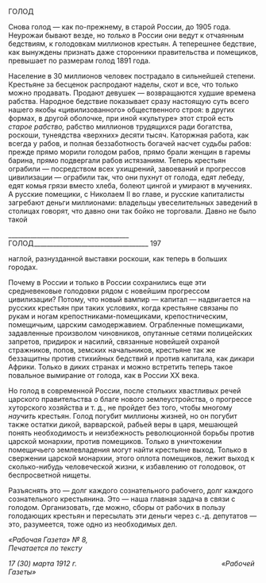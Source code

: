 ГОЛОД

Снова голод — как по-прежнему, в старой России, до 1905 года. Неурожаи бывают везде, но _только_ в России они ведут к отчаянным бедствиям, к голодовкам миллионов крестьян. А теперешнее бедствие, как вынуждены признать даже сторонники прави­тельства и помещиков, превышает по размерам голод 1891 года.

Население в 30 миллионов человек пострадало в сильнейшей степени. Крестьяне за бесценок распродают наделы, скот и все, что только можно продавать. Продают деву­шек — возвращаются худшие времена рабства. Народное бедствие показывает сразу настоящую суть всего нашего якобы «цивилизованного» общественного строя: в дру­гих формах, в другой оболочке, при иной «культуре» этот строй есть _старое рабство,_ рабство миллионов трудящихся ради богатства, роскоши, тунеядства «верхних» десяти тысяч. Каторжная работа, как всегда у рабов, и полная беззаботность богачей насчет судьбы рабов: прежде прямо морили голодом рабов, прямо брали женщин в гаремы ба­рина, прямо подвергали рабов истязаниям. Теперь крестьян ограбили — посредством всех ухищрений, завоеваний и прогрессов цивилизации — ограбили так, что они пух­нут от голода, едят лебеду, едят комья грязи вместо хлеба, болеют цингой и умирают в мучениях. А русские помещики, с Николаем II во главе, и русские капиталисты загре­бают деньги миллионами: владельцы увеселительных заведений в столицах говорят, что давно они так бойко не торговали. Давно не было такой

  

______________________________________ ГОЛОД____________________________________ 197

наглой, разнузданной выставки роскоши, как теперь в больших городах.

Почему в России и только в России сохранились еще эти средневековые голодовки рядом с новейшим прогрессом цивилизации? Потому, что новый вампир — капитал — надвигается на русских крестьян при таких условиях, когда крестьяне связаны по рукам и ногам крепостниками-помещиками, крепостническим, помещичьим, царским само­державием. Ограбленные помещиками, задавленные произволом чиновников, опутан­ные сетями полицейских запретов, придирок и насилий, связанные новейшей охраной стражников, попов, земских начальников, крестьяне так же беззащитны против стихий­ных бедствий и против капитала, как дикари Африки. Только в диких странах и можно встретить теперь такое повальное вымирание от голода, как в России XX века.

Но голод в современной России, после стольких хвастливых речей царского прави­тельства о благе нового землеустройства, о прогрессе хуторского хозяйства и т. д., не пройдет без того, чтобы многому _научить_ крестьян. Голод погубит миллионы жизней, но он погубит также остатки дикой, варварской, рабьей веры в царя, мешающей понять необходимость и неизбежность революционной борьбы против царской монархии, про­тив помещиков. Только в уничтожении помещичьего землевладения могут найти кре­стьяне выход. Только в свержении царской монархии, этого оплота помещиков, лежит выход к сколько-нибудь человеческой жизни, к избавлению от голодовок, от беспро­светной нищеты.

Разъяснять это — долг каждого сознательного рабочего, долг каждого сознательного крестьянина. Это — наша главная задача в связи с голодом. Организовать, где можно, сборы от рабочих в пользу голодающих крестьян и пересылать эти деньги через с.-д. депутатов — это, разумеется, тоже одно из необходимых дел.

_«Рабочая Газета» № 8,                                                                    Печатается по тексту_

_17 (30) марта 1912 г.                                                                          «Рабочей Газеты»_